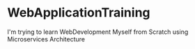 # WebApplicationTraining
I'm trying to learn WebDevelopment Myself from Scratch using Microservices Architecture
